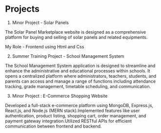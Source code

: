 # Projects
1) Minor Project - Solar Panels

The Solar Panel Marketplace website is designed as a comprehensive platform for buying and selling of solar panels and related equipments.

My Role - Frontend using Html and Css

2) Summer Training Project - School Management System

The School Management System application is designed to streamline and enhance the administrative and educational processes within schools. It
opens a centralized platform where administrators, teachers, students, and parents can access and manage a range of functions including attendance tracking, grade management, timetable scheduling, and communication.

3) Minor Project : E-Commerce Shopping Website

Developed a full-stack e-commerce platform using MongoDB, Express.js, React.js, and Node.js (MERN stack).Implemented features like user authentication, product listing, shopping cart, order management, and payment gateway integration.Utilized RESTful APIs for efficient communication between frontend and backend.
